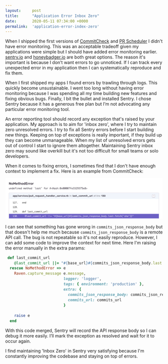 ```yaml
---
layout:     post
title:      "Application Error Inbox Zero"
date:       2020-05-11 07:34:00 +0000
permalink:  'application-error-index-zero'
---
```


When I shipped the first versions of [CommitCheck](https://commitcheck.com) and [PR Scheduler](https://prscheduler.com) I didn't have error monitoring. This was an acceptable tradeoff given my applications were simple but I should have added error monitoring earlier. [sentry.io](https://sentry.io) and [honeybadger.io](https://honeybadger.io) are both great options. The reason it's important is because I don’t want errors to go unnoticed. If I can track every unexpected error in my application then I can systematically reproduce and fix them.

When I first shipped my apps I found errors by trawling through logs. This quickly become unsustainable. I went too long without having error monitoring because I was spending all my time building new features and fixing obvious bugs. Finally, I bit the bullet and installed Sentry. I chose Sentry because it has a generous free plan but I’m not advocating any particular error monitoring tool.

An error reporting tool should record any exception that's raised by your application. My approach is to aim for 'inbox zero', where I try to maintain zero unresolved errors. I try to fix all Sentry errors before I start building new things. Keeping on top of exceptions is really important, if they build up they can become unmanageable. When my list of unresolved errors gets out of control I start to ignore them altogether. Maintaining Sentry inbox zero may sound like overkill but it's not too difficult for small teams or solo developers.

When it comes to fixing errors, I sometimes find that I don't have enough context to implement a fix. Here is an example from CommitCheck:

![Sentry no method error](/assets/application-error-index-zero/sentry-no-method-error.png)

I can see that something has gone wrong in `commits_json_response_body` but that doesn't help me much because `commits_json_response_body` is a remote API call. The bug is not repeatable so it's not easily reproduce. However, I can add some code to improve the context for next time. Here I'm raising the error manually in the extra params:

```ruby
 def last_commit_url
    @last_commit_url ||= "#{base_url}#{commits_json_response_body.last.fetch('sha')}"
  rescue NoMethodError => e
    Raven.capture_message e.message,
                          logger: 'logger',
                          tags: { environment: 'production' },
                          extra: {
                            commits_json_response_body: commits_json_response_body,
                            commits_url: commits_url
                          }

    raise e
  end
```

With this code merged, Sentry will record the API response body so I can debug it more easily. I’ll mark the exception as resolved and wait for it to occur again.

I find maintaining 'Inbox Zero' in Sentry very satisfying because I'm constantly improving the codebase and staying on top of errors.
